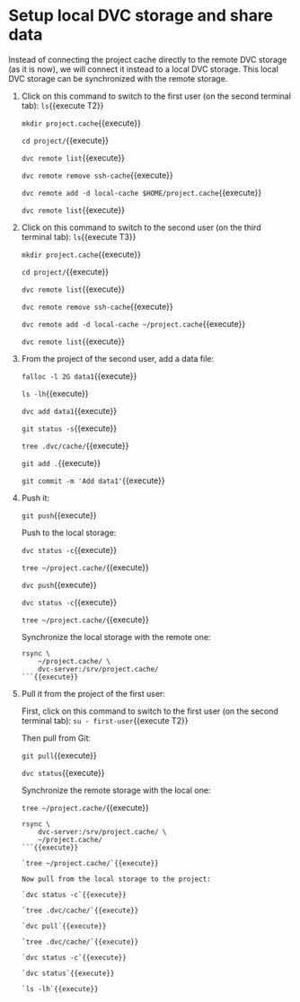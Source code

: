 # Setup local DVC storage and share data

Instead of connecting the project cache directly to the remote DVC
storage (as it is now), we will connect it instead to a local DVC
storage. This local DVC storage can be synchronized with the remote
storage.

1. Click on this command to switch to the first user (on the second
   terminal tab): `ls`{{execute T2}}
   
   `mkdir project.cache`{{execute}}
   
   `cd project/`{{execute}}
   
   `dvc remote list`{{execute}}
   
   `dvc remote remove ssh-cache`{{execute}}
   
   `dvc remote add -d local-cache $HOME/project.cache`{{execute}}

   `dvc remote list`{{execute}}
   
2. Click on this command to switch to the second user (on the third
   terminal tab): `ls`{{execute T3}}
   
   `mkdir project.cache`{{execute}}
   
   `cd project/`{{execute}}
   
   `dvc remote list`{{execute}}
   
   `dvc remote remove ssh-cache`{{execute}}
   
   `dvc remote add -d local-cache ~/project.cache`{{execute}}

   `dvc remote list`{{execute}}
   
3. From the project of the second user, add a data file:

   `falloc -l 2G data1`{{execute}}
   
   `ls -lh`{{execute}}
   
   `dvc add data1`{{execute}}
   
   `git status -s`{{execute}}
   
   `tree .dvc/cache/`{{execute}}
   
   `git add .`{{execute}}
   
   `git commit -m 'Add data1'`{{execute}}
   
4. Push it:
   
   `git push`{{execute}}
   
   Push to the local storage:

   `dvc status -c`{{execute}}
   
   `tree ~/project.cache/`{{execute}}
   
   `dvc push`{{execute}}
   
   `dvc status -c`{{execute}}

   `tree ~/project.cache/`{{execute}}
   
   Synchronize the local storage with the remote one:

   ```
   rsync \
       ~/project.cache/ \
       dvc-server:/srv/project.cache/
   ```{{execute}}

5. Pull it from the project of the first user:

   First, click on this command to switch to the first user (on the
   second terminal tab): `su - first-user`{{execute T2}}
   
   Then pull from Git:
   
   `git pull`{{execute}}
   
   `dvc status`{{execute}}
   
   Synchronize the remote storage with the local one:
   
   `tree ~/project.cache/`{{execute}}
   
   ```
   rsync \
       dvc-server:/srv/project.cache/ \
       ~/project.cache/
   ```{{execute}}

   `tree ~/project.cache/`{{execute}}
   
   Now pull from the local storage to the project:
   
   `dvc status -c`{{execute}}
   
   `tree .dvc/cache/`{{execute}}
   
   `dvc pull`{{execute}}
   
   `tree .dvc/cache/`{{execute}}
   
   `dvc status -c`{{execute}}
   
   `dvc status`{{execute}}
   
   `ls -lh`{{execute}}
